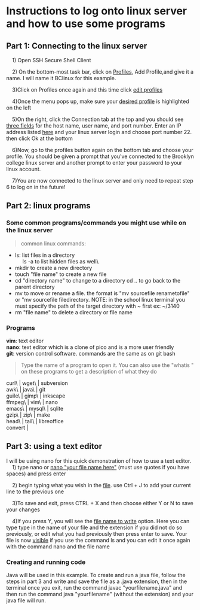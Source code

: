 # Instructions to log onto linux server and how to use some programs
## Part 1: Connecting to the linux server

&nbsp;&nbsp;&nbsp;&nbsp;1) Open SSH Secure Shell Client

&nbsp;&nbsp;&nbsp;&nbsp;2) On the bottom-most task bar, click on [Profiles](./pictures/profiles.png), Add Profile,and give it a name. I will name it BClinux for this example.

&nbsp;&nbsp;&nbsp;&nbsp;3)Click on Profiles once again and this time click [edit profiles](./pictures/edit.png)

&nbsp;&nbsp;&nbsp;&nbsp;4)Once the menu pops up, make sure your [desired profile](./pictures/profilelist.png) is highlighted on the left

&nbsp;&nbsp;&nbsp;&nbsp;5)On the right, click the Connection tab at the top and you should see [three fields](./pictures/fields.png) for the host name, user name, and port number. Enter an IP address listed [here](http://www.sci.brooklyn.cuny.edu/~ziegler/CISC3115/SSH/LINUX_RemoteAccess.pdf) and your linux server login and choose port number 22. then click Ok at the bottom

&nbsp;&nbsp;&nbsp;&nbsp;6)Now, go to the profiles button again on the bottom tab and choose your profile. You should be given a prompt that you've connected to the Brooklyn college linux server and another prompt to enter your password to your linux account.

&nbsp;&nbsp;&nbsp;&nbsp;7)You are now connected to the linux server and only need to repeat step 6 to log on in the future!

## Part 2: linux programs
### Some common programs/commands you might use while on the linux server
>common linux commands:
* ls: list files in a directory\
&nbsp;&nbsp;&nbsp;&nbsp; ls -a to list hidden files as well\
* mkdir to create a new directory
* touch "file name" to create a new file
* cd "directory name" to change to a directory cd .. to go back to the parent directory
* mv to move or rename a file. the format is "mv sourcefile renametofile" or "mv sourcefile filedirectory. NOTE: in the school linux terminal you must specify the path of the target directory with ~ first ex: ~/3140
* rm "file name" to delete a directory or file name

### Programs
**vim**: text editor\
**nano**: text editor which is a clone of pico and is a more user friendly\
**git**: version control software. commands are the same as on git bash
>Type the name of a program to open it. You can also use the "whatis <filename>" on these programs to get a description of what they do

curl\	|	wget\	|	subversion\
awk\	|	    java\	|	git\
guile\	|	gimp\	|	inkscape\
ffmpeg\	|	vim\	|	    nano\
emacs\	|	mysql\	|	sqlite\
gzip\	|	zip\	|	    make\
head\ 	|	tail\	|	libreoffice\
convert |

## Part 3: using a text editor

I will be using nano for this quick demonstration of how to use a text editor.\
&nbsp;&nbsp;&nbsp;&nbsp;1) type nano or [nano "your file name here"](./pictures/fileCreation.png) (must use quotes if you have spaces) and press enter

&nbsp;&nbsp;&nbsp;&nbsp;2) begin typing what you wish in the [file](./pictures/sample.png). use Ctrl + J to add your current line to the previous one

&nbsp;&nbsp;&nbsp;&nbsp;3)To save and exit, press CTRL + X and then choose either Y or N to save your changes

&nbsp;&nbsp;&nbsp;&nbsp;4)If you press Y, you will see the [file name to write](./pictures/save.png) option. Here you can type type in the name of your file and the extension if you did not do so previously, or edit what you had previously then press enter to save. Your file is now [visible](./pictures/sampleList.png) if you use the command ls and you can edit it once again with the command nano and the file name

### Creating and running code
Java will be used in this example.
To create and run a java file, follow the steps in part 3 and write and save the file as a .java extension, then in the terminal once you exit, run the command javac "yourfilename.java" and then run the command java "yourfilename" (without the extension) and your java file will run.